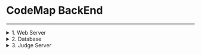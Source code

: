 # **CodeMap BackEnd**

-------------
<details>
<summary> 1. Web Server </summary>

<details>
<summary> ! 데이터 베이스 관련 주의할 점 ! </summary>

`/src/main/resource/application.properties`안에 다음과 같은 라인이 있는데,

`spring.jpa.hibernate.ddl-auto=<option>`

옵션에는 `none`, `create` 등등 들어갈 수 있음. 항상 `none`으로 하는게 좋은데,
만약 데이터베이스 구조나 변수명을 바꾸었다면 `create`로 한번 빌드해서 서버올려야 프로젝트 내 JPA관련 파일들이 초기화가 됨(안할 시 오류남)

`create`는 서버올릴 때마다 연동된 DB초기화함. (내용만)
</details>

>2022-07-20 
>> 1. 초기 프로젝트 생성
>> 2. DB,API 설계에 맞게 class 구조와 컨트롤러 구현
>> 3. Data-JPA 인터페이스 사용
>> 4. 로컬 DB(MySQL)과 연동 확인
>> 5. IntelliJ 내의 HTTP Client 플러그인 사용하여 API서버 작동 확인

>2022-07-21
>> 1. DB스키마 수정 (result -> submission , test 추가)
>> 2. API 수정
>> 3. API 서버 작동 확인

>2022-07-24
>> 1. DB스키마 수정 (contest -> problem_set , test -> contest)
>> 2. API 수정
>> 3. API 서버 작동 확인
>> 4. RabbitMQ 연동
>> 5. RabbitMQ Exchange -> Queue 메시지 전송 확인
</details>

<details>
<summary> 2. Database </summary>

// 일단 MySQL 사용 (필요따라 바꿔도 ㄱㅊ)

> MySQL Configuration
>> 1. `/src/main/resource/application.properties`
>> 2. ```
>>    spring.datasource.url=jdbc:mysql://<ip>:<port>/<table>?useSSL=false&useUnicode=true&serverTimezone=Asia/Seoul
>>    spring.datasource.username=<user_id>
>>    spring.datasource.password=<password>
>>    ```


- 테이블 생성 쿼리 

```
create table algorithm(
	algorithm_id INT,
	title varchar(100),
	body varchar(10000),
	primary key(algorithm_id)
);

create table problem_set(
	problem_set_id INT,
    title varchar(100),
    problem_list varchar(100),
    primary key(problemSet_id)
);

create table problem(
	problem_id INT,
    problemSet_id INT,
    title varchar(100),
    memory_limit INT,
    time_limit float,
    body varchar(10000),
    primary key(problem_id)
);

create table submission(
    submission_id INT,
    problme_id INT,
    user_id INT,
    contest_id INT,
    execute_time float,
    used_memory INT,
    result INT,
    used_language INT,
    submit_code varchar(10000),
    submit_date datetime,
    primary key(submission_id)
);

create table contest(
	contest_id INT,
    problemSet_id INT,
    user_id INT,
    primary key(contest_id)
)

```


</details>


<details>
<summary> 3. Judge Server </summary>

</details>




